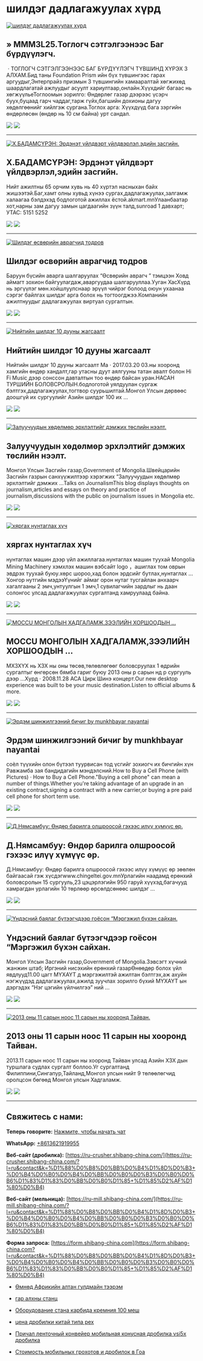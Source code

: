 # шилдэг дадлагажуулах хүрд

<a href="https://swt.shibang-china.com/?l=ru&img&k=%D1%88%D0%B8%D0%BB%D0%B4%D1%8D%D0%B3+%D0%B4%D0%B0%D0%B4%D0%BB%D0%B0%D0%B3%D0%B0%D0%B6%D1%83%D1%83%D0%BB%D0%B0%D1%85+%D1%85%D2%AF%D1%80%D0%B4" target="_blank">![шилдэг дадлагажуулах хүрд](http://static.shibang-china.com/all-800x300/10.jpg)</a>

## &#187; MMM3L25.Тоглогч сэтгэлгээнээс Баг бүрдүүлэгч.
&nbsp;&#0183;&#32;ТОГЛОГЧ СЭТГЭЛГЭЭНЭЭС БАГ БҮРДҮҮЛЭГЧ ТҮВШИНД ХҮРЭХ 3 АЛХАМ.Бид таны Foundation Prism ийн бүх түвшингээс гарах аргуудыг,Энтерпрайз призмын 3 түвшингийн хамааралтай хөгжихөд шаардлагатай ажлуудыг асуулт хариултаар,онлайн.Хүүхдийг багаас нь хөгжүүльеТоглоомын зорилго: Өндөрлөг газар дээрээс үсэрч буух,буцаад гарч чаддаг,тарж гүйх,багшийн дохионы дагуу хөдөлгөөнийг хийлгэж сургана.Тоглох арга: Хүүхдүүд бага зэргийн өндөрлөсөн (өндөр нь 10 см байна) урт сандал.


<a href="https://whatsapp.shibangsoft.com/WhatsApp.php" target="_blank" title="WhatsApp">![](http://static.shibang-china.com/icon/whatsapp.png)</a> <a href="https://swt.shibang-china.com/?l=ru&icon&k=%D1%88%D0%B8%D0%BB%D0%B4%D1%8D%D0%B3+%D0%B4%D0%B0%D0%B4%D0%BB%D0%B0%D0%B3%D0%B0%D0%B6%D1%83%D1%83%D0%BB%D0%B0%D1%85+%D1%85%D2%AF%D1%80%D0%B4" target="_blank">![](http://static.shibang-china.com/icon/chat-ru.png)</a>

---

<a href="https://swt.shibang-china.com/?l=ru&img&k=%D1%88%D0%B8%D0%BB%D0%B4%D1%8D%D0%B3+%D0%B4%D0%B0%D0%B4%D0%BB%D0%B0%D0%B3%D0%B0%D0%B6%D1%83%D1%83%D0%BB%D0%B0%D1%85+%D1%85%D2%AF%D1%80%D0%B4" target="_blank">![Х.БАДАМСҮРЭН: Эрдэнэт үйлдвэрт үйлдвэрлэл,эдийн засгийн.](http://static.shibang-china.com/all-800x300/453.jpg)</a>

## Х.БАДАМСҮРЭН: Эрдэнэт үйлдвэрт үйлдвэрлэл,эдийн засгийн.
Нийт ажилтны 65 орчим хувь нь 40 хүртэл насныхан байх жишээтэй.Баг,хамт олны хувьд хүнээ сургах,дадлагажуулах,залгамж халаагаа бэлдэхэд бодлоготой ажиллах ёстой.akmart.mnУлаанбаатар хот,нарны зам дагуу замын цагдаагийн зүүн талд,sunroad 1 давхарт; УТАС: 5151 5252


<a href="https://whatsapp.shibangsoft.com/WhatsApp.php" target="_blank" title="WhatsApp">![](http://static.shibang-china.com/icon/whatsapp.png)</a> <a href="https://swt.shibang-china.com/?l=ru&icon&k=%D1%88%D0%B8%D0%BB%D0%B4%D1%8D%D0%B3+%D0%B4%D0%B0%D0%B4%D0%BB%D0%B0%D0%B3%D0%B0%D0%B6%D1%83%D1%83%D0%BB%D0%B0%D1%85+%D1%85%D2%AF%D1%80%D0%B4" target="_blank">![](http://static.shibang-china.com/icon/chat-ru.png)</a>

---

<a href="https://swt.shibang-china.com/?l=ru&img&k=%D1%88%D0%B8%D0%BB%D0%B4%D1%8D%D0%B3+%D0%B4%D0%B0%D0%B4%D0%BB%D0%B0%D0%B3%D0%B0%D0%B6%D1%83%D1%83%D0%BB%D0%B0%D1%85+%D1%85%D2%AF%D1%80%D0%B4" target="_blank">![Шилдэг өсвөрийн аврагчид тодров](http://static.shibang-china.com/all-800x300/703.jpg)</a>

## Шилдэг өсвөрийн аврагчид тодров
Баруун бүсийн аварга шалгаруулах “Өсвөрийн аврагч ” тэмцээн Ховд аймагт зохион байгуулагдаж,аваргуудаа шалгарууллаа.Ууган ХасХүрд нь эргүүлэг мөн.хойшлуулснаар эрүүл чийрэг болоод оюун ухаанаа сэргэг байлгах шилдэг арга болох нь тогтоогджээ.Компанийн ажилтнуудыг дадлагажуулах виртуал сургалтын.


<a href="https://whatsapp.shibangsoft.com/WhatsApp.php" target="_blank" title="WhatsApp">![](http://static.shibang-china.com/icon/whatsapp.png)</a> <a href="https://swt.shibang-china.com/?l=ru&icon&k=%D1%88%D0%B8%D0%BB%D0%B4%D1%8D%D0%B3+%D0%B4%D0%B0%D0%B4%D0%BB%D0%B0%D0%B3%D0%B0%D0%B6%D1%83%D1%83%D0%BB%D0%B0%D1%85+%D1%85%D2%AF%D1%80%D0%B4" target="_blank">![](http://static.shibang-china.com/icon/chat-ru.png)</a>

---

<a href="https://swt.shibang-china.com/?l=ru&img&k=%D1%88%D0%B8%D0%BB%D0%B4%D1%8D%D0%B3+%D0%B4%D0%B0%D0%B4%D0%BB%D0%B0%D0%B3%D0%B0%D0%B6%D1%83%D1%83%D0%BB%D0%B0%D1%85+%D1%85%D2%AF%D1%80%D0%B4" target="_blank">![Нийтийн шилдэг 10 дууны жагсаалт](http://static.shibang-china.com/all-800x300/495.jpg)</a>

## Нийтийн шилдэг 10 дууны жагсаалт
Нийтийн шилдэг 10 дууны жагсаалт Ma &#183; 2017.03.20 03.ны хооронд хамгийн өндөр хандалт,гар утасны дуут аялгууны татан авалт болон Hi Fi Music дээр сонссон давталтын тоо өндөр байсан уран.НАСАН ТУРШИЙН БОЛОВСРОЛЫН.бодлоготой уялдуулан сургаж бэлтгэх,дадлагажуулах,тогтвор суурьшилтай.Монгол Улсын дөрвөөс доошгүй их сургуулийг Азийн шилдэг 100 их …


<a href="https://whatsapp.shibangsoft.com/WhatsApp.php" target="_blank" title="WhatsApp">![](http://static.shibang-china.com/icon/whatsapp.png)</a> <a href="https://swt.shibang-china.com/?l=ru&icon&k=%D1%88%D0%B8%D0%BB%D0%B4%D1%8D%D0%B3+%D0%B4%D0%B0%D0%B4%D0%BB%D0%B0%D0%B3%D0%B0%D0%B6%D1%83%D1%83%D0%BB%D0%B0%D1%85+%D1%85%D2%AF%D1%80%D0%B4" target="_blank">![](http://static.shibang-china.com/icon/chat-ru.png)</a>

---

<a href="https://swt.shibang-china.com/?l=ru&img&k=%D1%88%D0%B8%D0%BB%D0%B4%D1%8D%D0%B3+%D0%B4%D0%B0%D0%B4%D0%BB%D0%B0%D0%B3%D0%B0%D0%B6%D1%83%D1%83%D0%BB%D0%B0%D1%85+%D1%85%D2%AF%D1%80%D0%B4" target="_blank">![Залуучуудын хөдөлмөр эрхлэлтийг дэмжих төслийн нээлт.](http://static.shibang-china.com/all-800x300/930.jpg)</a>

## Залуучуудын хөдөлмөр эрхлэлтийг дэмжих төслийн нээлт.
Монгол Улсын Засгийн газар,Government of Mongolia.Швейцарийн Засгийн газрын санхүүжилтээр хэрэгжих “Залуучуудын хөдөлмөр эрхлэлтийг дэмжих …Talks on JournalismThis blog displays thoughts on journalism,articles and essays on theory and practice of journalism,discussions with the public on journalism issues in Mongolia etc.


<a href="https://whatsapp.shibangsoft.com/WhatsApp.php" target="_blank" title="WhatsApp">![](http://static.shibang-china.com/icon/whatsapp.png)</a> <a href="https://swt.shibang-china.com/?l=ru&icon&k=%D1%88%D0%B8%D0%BB%D0%B4%D1%8D%D0%B3+%D0%B4%D0%B0%D0%B4%D0%BB%D0%B0%D0%B3%D0%B0%D0%B6%D1%83%D1%83%D0%BB%D0%B0%D1%85+%D1%85%D2%AF%D1%80%D0%B4" target="_blank">![](http://static.shibang-china.com/icon/chat-ru.png)</a>

---

<a href="https://swt.shibang-china.com/?l=ru&img&k=%D1%88%D0%B8%D0%BB%D0%B4%D1%8D%D0%B3+%D0%B4%D0%B0%D0%B4%D0%BB%D0%B0%D0%B3%D0%B0%D0%B6%D1%83%D1%83%D0%BB%D0%B0%D1%85+%D1%85%D2%AF%D1%80%D0%B4" target="_blank">![хяргах нунтаглах хүч](http://static.shibang-china.com/all-800x300/115.jpg)</a>

## хяргах нунтаглах хүч
нунтаглах машин дээр үйл ажиллагаа.нунтаглах машин туухай Mongolia Mining Machinery хэмхлэх машин вэбсайт logo ，ашиглах том оврын эвдрэх туухай буюу.хөрс шороо,хад болон эрдсийг бутлах,нунтаглах …Хонгор нутгийн мэдээҮүнийг аймаг орон нутаг тусгайлан анхаарч хагалгааны 2 эмч,унтуулгын 1 эмч,1 сувилагчийн зардлыг нь даан солонгос улсад дадлагажуулах сургалтанд хамруулаад байна.


<a href="https://whatsapp.shibangsoft.com/WhatsApp.php" target="_blank" title="WhatsApp">![](http://static.shibang-china.com/icon/whatsapp.png)</a> <a href="https://swt.shibang-china.com/?l=ru&icon&k=%D1%88%D0%B8%D0%BB%D0%B4%D1%8D%D0%B3+%D0%B4%D0%B0%D0%B4%D0%BB%D0%B0%D0%B3%D0%B0%D0%B6%D1%83%D1%83%D0%BB%D0%B0%D1%85+%D1%85%D2%AF%D1%80%D0%B4" target="_blank">![](http://static.shibang-china.com/icon/chat-ru.png)</a>

---

<a href="https://swt.shibang-china.com/?l=ru&img&k=%D1%88%D0%B8%D0%BB%D0%B4%D1%8D%D0%B3+%D0%B4%D0%B0%D0%B4%D0%BB%D0%B0%D0%B3%D0%B0%D0%B6%D1%83%D1%83%D0%BB%D0%B0%D1%85+%D1%85%D2%AF%D1%80%D0%B4" target="_blank">![MOCCU МОНГОЛЫН ХАДГАЛАМЖ,ЗЭЭЛИЙН ХОРШООДЫН …](http://static.shibang-china.com/all-800x300/183.jpg)</a>

## MOCCU МОНГОЛЫН ХАДГАЛАМЖ,ЗЭЭЛИЙН ХОРШООДЫН …
МХЗХҮХ нь ХЗХ ны оны төсөв,төлөвлөгөөг боловсруулах 1 өдрийн сургалтыг өнгөрсөн бямба гариг буюу 2013 оны р сарын нд р сургууль дээр …Хурд&nbsp;&#0183;&#32; 2008.11.28 АСА Цирк Шинэ концерт.Our new desktop experience was built to be your music destination.Listen to official albums &amp; more.


<a href="https://whatsapp.shibangsoft.com/WhatsApp.php" target="_blank" title="WhatsApp">![](http://static.shibang-china.com/icon/whatsapp.png)</a> <a href="https://swt.shibang-china.com/?l=ru&icon&k=%D1%88%D0%B8%D0%BB%D0%B4%D1%8D%D0%B3+%D0%B4%D0%B0%D0%B4%D0%BB%D0%B0%D0%B3%D0%B0%D0%B6%D1%83%D1%83%D0%BB%D0%B0%D1%85+%D1%85%D2%AF%D1%80%D0%B4" target="_blank">![](http://static.shibang-china.com/icon/chat-ru.png)</a>

---

<a href="https://swt.shibang-china.com/?l=ru&img&k=%D1%88%D0%B8%D0%BB%D0%B4%D1%8D%D0%B3+%D0%B4%D0%B0%D0%B4%D0%BB%D0%B0%D0%B3%D0%B0%D0%B6%D1%83%D1%83%D0%BB%D0%B0%D1%85+%D1%85%D2%AF%D1%80%D0%B4" target="_blank">![Эрдэм шинжилгээний бичиг by munkhbayar nayantai](http://static.shibang-china.com/all-800x300/1002.jpg)</a>

## Эрдэм шинжилгээний бичиг by munkhbayar nayantai
соѐл түүхийн олон бүтээл туурвисан тод үсгийг зохиогч их бичгийн хүн Равжамба зая бандидагийн мэндэлсний.How to Buy a Cell Phone (with Pictures)&nbsp;&#0183;&#32;How to Buy a Cell Phone.&quot;Buying a cell phone&quot; can mean a number of things.Whether you're taking advantage of an upgrade in an existing contract,signing a contract with a new carrier,or buying a pre paid cell phone for short term use.


<a href="https://whatsapp.shibangsoft.com/WhatsApp.php" target="_blank" title="WhatsApp">![](http://static.shibang-china.com/icon/whatsapp.png)</a> <a href="https://swt.shibang-china.com/?l=ru&icon&k=%D1%88%D0%B8%D0%BB%D0%B4%D1%8D%D0%B3+%D0%B4%D0%B0%D0%B4%D0%BB%D0%B0%D0%B3%D0%B0%D0%B6%D1%83%D1%83%D0%BB%D0%B0%D1%85+%D1%85%D2%AF%D1%80%D0%B4" target="_blank">![](http://static.shibang-china.com/icon/chat-ru.png)</a>

---

<a href="https://swt.shibang-china.com/?l=ru&img&k=%D1%88%D0%B8%D0%BB%D0%B4%D1%8D%D0%B3+%D0%B4%D0%B0%D0%B4%D0%BB%D0%B0%D0%B3%D0%B0%D0%B6%D1%83%D1%83%D0%BB%D0%B0%D1%85+%D1%85%D2%AF%D1%80%D0%B4" target="_blank">![Д.Нямсамбуу: Өндөр барилга олшроосой гэхээс илүү хүмүүс өр.](http://static.shibang-china.com/all-800x300/922.jpg)</a>

## Д.Нямсамбуу: Өндөр барилга олшроосой гэхээс илүү хүмүүс өр.
Д.Нямсамбуу: Өндөр барилга олшроосой гэхээс илүү хүмүүс өр зөөлөн байгаасай гэж хүсдэгwww.chingeltei.gov.mnУрлагийн наадамд ерөнхий боловсролын 15 сургууль,23 цэцэрлэгийн 950 гаруй хүүхэд,багачууд хамрагдан урлагийн 10 төрлөөр өрсөлдсөнөөс шилдэг …


<a href="https://whatsapp.shibangsoft.com/WhatsApp.php" target="_blank" title="WhatsApp">![](http://static.shibang-china.com/icon/whatsapp.png)</a> <a href="https://swt.shibang-china.com/?l=ru&icon&k=%D1%88%D0%B8%D0%BB%D0%B4%D1%8D%D0%B3+%D0%B4%D0%B0%D0%B4%D0%BB%D0%B0%D0%B3%D0%B0%D0%B6%D1%83%D1%83%D0%BB%D0%B0%D1%85+%D1%85%D2%AF%D1%80%D0%B4" target="_blank">![](http://static.shibang-china.com/icon/chat-ru.png)</a>

---

<a href="https://swt.shibang-china.com/?l=ru&img&k=%D1%88%D0%B8%D0%BB%D0%B4%D1%8D%D0%B3+%D0%B4%D0%B0%D0%B4%D0%BB%D0%B0%D0%B3%D0%B0%D0%B6%D1%83%D1%83%D0%BB%D0%B0%D1%85+%D1%85%D2%AF%D1%80%D0%B4" target="_blank">![Үндэсний баялаг бүтээгчдээр гоёсон “Мэргэжил бүхэн сайхан.](http://static.shibang-china.com/all-800x300/22.jpg)</a>

## Үндэсний баялаг бүтээгчдээр гоёсон “Мэргэжил бүхэн сайхан.
Монгол Улсын Засгийн газар,Government of Mongolia.Зэвсэгт хүчний жанжин штаб; Иргэний нисэхийн ерөнхий газарӨнөөдөр болох үйл явдлууд11.00 цагт МҮХАҮТ д мэргэжилтэй ажилтан бэлтгэх,аж ахуйн нэгжүүдэд дадлагажуулах,ажилд зуучлах зорилго бүхий МҮХАҮТ ын дэргэдэх “Нэг цэгийн үйлчилгээ” ний …


<a href="https://whatsapp.shibangsoft.com/WhatsApp.php" target="_blank" title="WhatsApp">![](http://static.shibang-china.com/icon/whatsapp.png)</a> <a href="https://swt.shibang-china.com/?l=ru&icon&k=%D1%88%D0%B8%D0%BB%D0%B4%D1%8D%D0%B3+%D0%B4%D0%B0%D0%B4%D0%BB%D0%B0%D0%B3%D0%B0%D0%B6%D1%83%D1%83%D0%BB%D0%B0%D1%85+%D1%85%D2%AF%D1%80%D0%B4" target="_blank">![](http://static.shibang-china.com/icon/chat-ru.png)</a>

---

<a href="https://swt.shibang-china.com/?l=ru&img&k=%D1%88%D0%B8%D0%BB%D0%B4%D1%8D%D0%B3+%D0%B4%D0%B0%D0%B4%D0%BB%D0%B0%D0%B3%D0%B0%D0%B6%D1%83%D1%83%D0%BB%D0%B0%D1%85+%D1%85%D2%AF%D1%80%D0%B4" target="_blank">![2013 оны 11 сарын ноос 11 сарын ны хооронд Тайван.](http://static.shibang-china.com/all-800x300/752.jpg)</a>

## 2013 оны 11 сарын ноос 11 сарын ны хооронд Тайван.
2013.11 сарын ноос 11 сарын ны хооронд Тайван улсад Азийн ХЗХ дын туршлага судлах сургалт боллоо.Уг сургалтанд Филиппини,Сингапур,Тайланд,Монгол улсын нийт 9 төлөөлөгчид оролцсон бөгөөд Монгол улсын Хадгаламж.

<a href="https://whatsapp.shibangsoft.com/WhatsApp.php" target="_blank" title="WhatsApp">![](http://static.shibang-china.com/icon/whatsapp.png)</a> <a href="https://swt.shibang-china.com/?l=ru&icon&k=%D1%88%D0%B8%D0%BB%D0%B4%D1%8D%D0%B3+%D0%B4%D0%B0%D0%B4%D0%BB%D0%B0%D0%B3%D0%B0%D0%B6%D1%83%D1%83%D0%BB%D0%B0%D1%85+%D1%85%D2%AF%D1%80%D0%B4" target="_blank">![](http://static.shibang-china.com/icon/chat-ru.png)</a>

---
## Свяжитесь с нами:

**Теперь говорите:** [Нажмите, чтобы начать чат](https://swt.shibang-china.com?l=ru&contact&k=%D1%88%D0%B8%D0%BB%D0%B4%D1%8D%D0%B3+%D0%B4%D0%B0%D0%B4%D0%BB%D0%B0%D0%B3%D0%B0%D0%B6%D1%83%D1%83%D0%BB%D0%B0%D1%85+%D1%85%D2%AF%D1%80%D0%B4)

**WhatsApp:**  [+8613621919955](https://whatsapp.shibangsoft.com/WhatsApp.php)

**Веб-сайт (дробилка):** [https://ru-crusher.shibang-china.com/](https://ru-crusher.shibang-china.com/?l=ru&contact&k=%D1%88%D0%B8%D0%BB%D0%B4%D1%8D%D0%B3+%D0%B4%D0%B0%D0%B4%D0%BB%D0%B0%D0%B3%D0%B0%D0%B6%D1%83%D1%83%D0%BB%D0%B0%D1%85+%D1%85%D2%AF%D1%80%D0%B4)

**Веб-сайт (мельница):** [https://ru-mill.shibang-china.com/](https://ru-mill.shibang-china.com/?l=ru&contact&k=%D1%88%D0%B8%D0%BB%D0%B4%D1%8D%D0%B3+%D0%B4%D0%B0%D0%B4%D0%BB%D0%B0%D0%B3%D0%B0%D0%B6%D1%83%D1%83%D0%BB%D0%B0%D1%85+%D1%85%D2%AF%D1%80%D0%B4)

**Форма запроса:** [https://form.shibang-china.com](https://form.shibang-china.com?l=ru&contact&k=%D1%88%D0%B8%D0%BB%D0%B4%D1%8D%D0%B3+%D0%B4%D0%B0%D0%B4%D0%BB%D0%B0%D0%B3%D0%B0%D0%B6%D1%83%D1%83%D0%BB%D0%B0%D1%85+%D1%85%D2%AF%D1%80%D0%B4)

* [Өмнөд Африкийн алтан гулдмайн тээрэм](../127/%D3%A8%D0%BC%D0%BD%D3%A9%D0%B4%20%D0%90%D1%84%D1%80%D0%B8%D0%BA%D0%B8%D0%B9%D0%BD%20%D0%B0%D0%BB%D1%82%D0%B0%D0%BD%20%D0%B3%D1%83%D0%BB%D0%B4%D0%BC%D0%B0%D0%B9%D0%BD%20%D1%82%D1%8D%D1%8D%D1%80%D1%8D%D0%BC.md)

* [гар алхны станц](../130/%D0%B3%D0%B0%D1%80%20%D0%B0%D0%BB%D1%85%D0%BD%D1%8B%20%D1%81%D1%82%D0%B0%D0%BD%D1%86.md)

* [Оборудование стана карбида кремния 100 меш](../126/%D0%9E%D0%B1%D0%BE%D1%80%D1%83%D0%B4%D0%BE%D0%B2%D0%B0%D0%BD%D0%B8%D0%B5%20%D1%81%D1%82%D0%B0%D0%BD%D0%B0%20%D0%BA%D0%B0%D1%80%D0%B1%D0%B8%D0%B4%D0%B0%20%D0%BA%D1%80%D0%B5%D0%BC%D0%BD%D0%B8%D1%8F%20100%20%D0%BC%D0%B5%D1%88.md)

* [цена дробилки китай типа pex](../126/%D1%86%D0%B5%D0%BD%D0%B0%20%D0%B4%D1%80%D0%BE%D0%B1%D0%B8%D0%BB%D0%BA%D0%B8%20%D0%BA%D0%B8%D1%82%D0%B0%D0%B9%20%D1%82%D0%B8%D0%BF%D0%B0%20pex.md)

* [Причал ленточный конвейер мобильная конусная дробилка vsi5x дробилка](../126/%D0%9F%D1%80%D0%B8%D1%87%D0%B0%D0%BB%20%D0%BB%D0%B5%D0%BD%D1%82%D0%BE%D1%87%D0%BD%D1%8B%D0%B9%20%D0%BA%D0%BE%D0%BD%D0%B2%D0%B5%D0%B9%D0%B5%D1%80%20%D0%BC%D0%BE%D0%B1%D0%B8%D0%BB%D1%8C%D0%BD%D0%B0%D1%8F%20%D0%BA%D0%BE%D0%BD%D1%83%D1%81%D0%BD%D0%B0%D1%8F%20%D0%B4%D1%80%D0%BE%D0%B1%D0%B8%D0%BB%D0%BA%D0%B0%20vsi5x%20%D0%B4%D1%80%D0%BE%D0%B1%D0%B8%D0%BB%D0%BA%D0%B0.md)

* [Стоимость мобильных грохотов и дробилок в Гоа](../126/%D0%A1%D1%82%D0%BE%D0%B8%D0%BC%D0%BE%D1%81%D1%82%D1%8C%20%D0%BC%D0%BE%D0%B1%D0%B8%D0%BB%D1%8C%D0%BD%D1%8B%D1%85%20%D0%B3%D1%80%D0%BE%D1%85%D0%BE%D1%82%D0%BE%D0%B2%20%D0%B8%20%D0%B4%D1%80%D0%BE%D0%B1%D0%B8%D0%BB%D0%BE%D0%BA%20%D0%B2%20%D0%93%D0%BE%D0%B0.md)